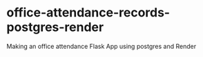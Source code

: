 # office-attendance-records-postgres-render
Making an office attendance Flask App using postgres and Render
